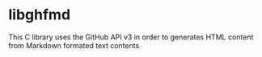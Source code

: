 libghfmd
========

This C library uses the GitHub API v3 in order to generates HTML content from Markdown formated text contents